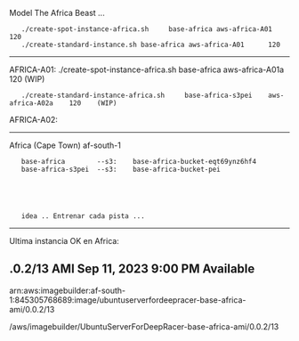 Model The Africa Beast ... 


       ./create-spot-instance-africa.sh     base-africa aws-africa-A01      120  
       ./create-standard-instance.sh base-africa aws-africa-A01      120

------------------------------------------------
AFRICA-A01:
       ./create-spot-instance-africa.sh         base-africa          aws-africa-A01a    120    (WIP)

       ./create-standard-instance-africa.sh     base-africa-s3pei    aws-africa-A02a    120    (WIP)
AFRICA-A02:

------------------------------------------------

Africa (Cape Town) af-south-1	

       base-africa        --s3:    base-africa-bucket-eqt69ynz6hf4	
       base-africa-s3pei  --s3:    base-africa-bucket-pei





       idea .. Entrenar cada pista ... 


---------------------
Ultima instancia OK en Africa:

.0.2/13 	AMI	Sep 11, 2023 9:00 PM	Available	
-
arn:aws:imagebuilder:af-south-1:845305768689:image/ubuntuserverfordeepracer-base-africa-ami/0.0.2/13	

/aws/imagebuilder/UbuntuServerForDeepRacer-base-africa-ami/0.0.2/13 

